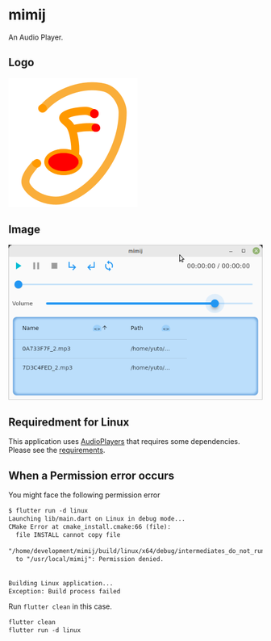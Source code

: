 # mimij

An Audio Player.

## Logo

![Capture](./assets/app_icon-256-256.png)

## Image


![Capture](./assets/mimij.png)


## Requiredment for Linux

This application uses [AudioPlayers](https://github.com/bluefireteam/audioplayers) that requires some dependencies. Please see the [requirements](https://github.com/bluefireteam/audioplayers/blob/main/packages/audioplayers_linux/requirements.md).

## When a Permission error occurs

You might face the following permission error

```shell
$ flutter run -d linux
Launching lib/main.dart on Linux in debug mode...
CMake Error at cmake_install.cmake:66 (file):
  file INSTALL cannot copy file
  "/home/development/mimij/build/linux/x64/debug/intermediates_do_not_run/mimij"
  to "/usr/local/mimij": Permission denied.


Building Linux application...                                           
Exception: Build process failed
```

Run `flutter clean` in this case.

```shell
flutter clean
flutter run -d linux
```